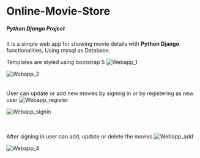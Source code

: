# Online-Movie-Store
##### Python Django Project
It is a simple web app for showing movie details with **Python Django**
functionalities, Using mysql as Database.

Templates are styled using bootstrap 5
<picture>
![Webapp_1](https://user-images.githubusercontent.com/113712434/205440769-7d9c85e4-af7e-4f7c-af80-cb47648678c2.png)

![Webapp_2](https://user-images.githubusercontent.com/113712434/205440802-d83dc850-fb5d-44d5-bbba-6c5f18c7d1eb.png)
</picture>
<br><br><br>
User can update or add new movies by 
signing in or by registering as new user
<picture>
![Webapp_register](https://user-images.githubusercontent.com/113712434/205440890-8bb3bce9-7c87-4c83-b838-b6b88d6bf054.png)

![Webapp_signin](https://user-images.githubusercontent.com/113712434/205441008-3399278c-a38f-4717-90bd-adc8cafe0e2c.png)
</picture>

<br><br>
After signing in user can add, update or delete the movies 
<picture>
![Webapp_add](https://user-images.githubusercontent.com/113712434/205441109-ac795e6c-7fff-4088-b57a-67cbd9f23d71.png)

![Webapp_4](https://user-images.githubusercontent.com/113712434/205441115-b78b1046-fec9-4a26-801b-4f1c3439bba5.png)
</picture>
